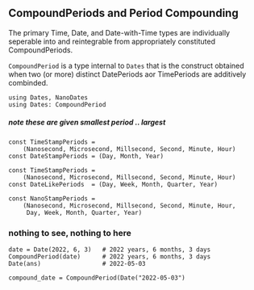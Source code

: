 ## CompoundPeriods and Period Compounding

The primary Time, Date, and Date-with-Time types are
individually seperable into and reintegrable from
appropriately constituted CompoundPeriods.

`CompoundPeriod` is a type internal to `Dates` that
is the construct obtained when two (or more)
distinct DatePeriods aor TimePeriods are
additively combinded.

```
using Dates, NanoDates
using Dates: CompoundPeriod
```
##### note these are given smallest period .. largest
```
const TimeStampPeriods = 
    (Nanosecond, Microsecond, Millsecond, Second, Minute, Hour)
const DateStampPeriods = (Day, Month, Year)

const TimeStampPeriods = 
    (Nanosecond, Microsecond, Millsecond, Second, Minute, Hour)
const DateLikePeriods  = (Day, Week, Month, Quarter, Year)

const NanoStampPeriods =
    (Nanosecond, Microsecond, Millsecond, Second, Minute, Hour,
     Day, Week, Month, Quarter, Year)
```
### nothing to see, nothing to here
```
date = Date(2022, 6, 3)   # 2022 years, 6 months, 3 days  
CompoundPeriod(date)      # 2022 years, 6 months, 3 days
Date(ans)                 # 2022-05-03

compound_date = CompoundPeriod(Date("2022-05-03")
```
